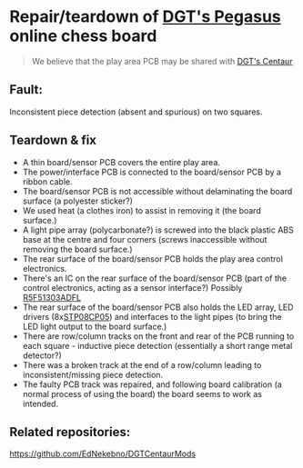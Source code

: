 # Repair/teardown of [DGT's Pegasus](https://digitalgametechnology.com/products/home-use-e-boards/dgt-pegasus) online chess board

> We believe that the play area PCB may be shared with [DGT's Centaur](https://digitalgametechnology.com/products/chess-computers/dgt-centaur-chess-computer)

## Fault:
Inconsistent piece detection (absent and spurious) on two squares.

## Teardown & fix
* A thin board/sensor PCB covers the entire play area.
* The power/interface PCB is connected to the board/sensor PCB by a ribbon cable.
* The board/sensor PCB is not accessible without delaminating the board surface (a polyester sticker?)
* We used heat (a clothes iron) to assist in removing it (the board surface.) 
* A light pipe array (polycarbonate?) is screwed into the black plastic ABS base at the centre and four corners (screws inaccessible without removing the board surface.)
* The rear surface of the board/sensor PCB holds the play area control electronics.
* There's an IC on the rear surface of the board/sensor PCB (part of the control electronics, acting as a sensor interface?) Possibly [R5F51303ADFL](https://www.renesas.com/eu/en/products/microcontrollers-microprocessors/rx-32-bit-performance-efficiency-mcus/rx130-cost-optimized-high-performance-32-bit-microcontroller-enhanced-touch-key-function-and-5v-operation)
* The rear surface of the board/sensor PCB also holds the LED array, LED drivers (8x[STP08CP05](https://www.st.com/en/power-management/stp08cp05.html)) and interfaces to the light pipes (to bring the LED light output to the board surface.)
* There are row/column tracks on the front and rear of the PCB running to each square - inductive piece detection (essentially a short range metal detector?)
* There was a broken track at the end of a row/column leading to inconsistent/missing piece detection.
* The faulty PCB track was repaired, and following board calibration (a normal process of using the board) the board seems to work as intended.

## Related repositories:
https://github.com/EdNekebno/DGTCentaurMods
